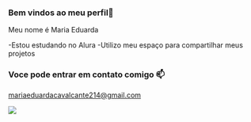 ### Bem vindos ao meu perfil🥇

Meu nome é Maria Eduarda 

-Estou estudando no Alura
-Utilizo meu espaço para compartilhar meus projetos 

### Voce pode entrar em contato comigo 📫

mariaeduardacavalcante214@gmail.com

![](https://media1.tenor.com/m/C_4AToICMnoAAAAC/monday.gif)
